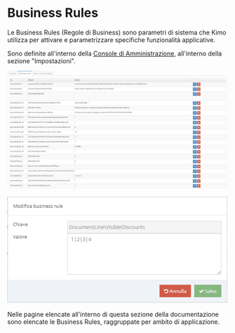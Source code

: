 # Business Rules

Le Business Rules (Regole di Business) sono parametri di sistema che Kimo utilizza per attivare e parametrizzare specifiche funzionalità applicative.

Sono definite all'interno della [Console di Amministrazione](../../introduzione/moduli/console-admin.md), all'interno della sezione "Impostazioni".

![](../../.gitbook/assets/businessrule.PNG)

![](<../../.gitbook/assets/image (28).png>)

Nelle pagine elencate all'interno di questa sezione della documentazione sono elencate le Business Rules, raggruppate per ambito di applicazione.
